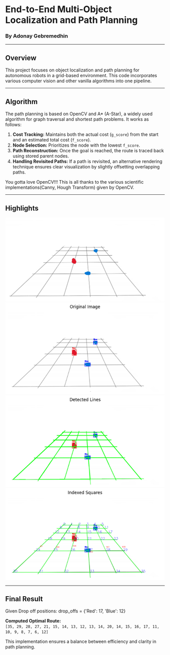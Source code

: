 # End-to-End Multi-Object Localization and Path Planning

### By Adonay Gebremedhin

---

## Overview
This project focuses on object localization and path planning for autonomous robots in a grid-based environment. This code incorporates various computer vision and other vanilla algorithms into one pipeline.

---

## Algorithm
The path planning is based on OpenCV and A* (A-Star), a widely used algorithm for graph traversal and shortest path problems. It works as follows:

1. **Cost Tracking:** Maintains both the actual cost (`g_score`) from the start and an estimated total cost (`f_score`).
2. **Node Selection:** Prioritizes the node with the lowest `f_score`.
3. **Path Reconstruction:** Once the goal is reached, the route is traced back using stored parent nodes.
4. **Handling Revisited Paths:** If a path is revisited, an alternative rendering technique ensures clear visualization by slightly offsetting overlapping paths.

You gotta love OpenCV!!! This is all thanks to the various scientific implementations(Canny, Hough Transform) given by OpenCV.

---

## Highlights

![Processing Step 1](images/0.jpg)
![Processing Step 2](images/1.png)
![Processing Step 3](images/2.png)
![Final Visualization](images/3.png)

---

## Final Result
Given Drop off positions: drop_offs = {'Red': 17, 'Blue': 12}

**Computed Optimal Route:**  
`[35, 29, 28, 27, 21, 15, 14, 13, 12, 13, 14, 20, 14, 15, 16, 17, 11, 10, 9, 8, 7, 6, 12]`

This implementation ensures a balance between efficiency and clarity in path planning.
